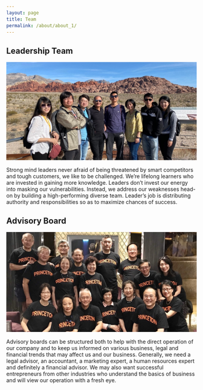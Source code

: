```yaml
---
layout: page
title: Team
permalink: /about/about_1/
---
```

## Leadership Team

![Leadership Team](/assets/img/Inoptical.jpg)

Strong mind leaders never afraid of being threatened by smart competitors and tough customers, we like to be challenged. We’re lifelong learners who are invested in gaining more knowledge. Leaders don’t invest our energy into masking our vulnerabilities. Instead, we address our weaknesses head-on by building a high-performing diverse team. Leader’s job is distributing authority and responsibilities so as to maximize chances of success.

## Advisory Board

![Advisory Team](/assets/img/princeton.jpg)

Advisory boards can be structured both to help with the direct operation of our company and to keep us informed on various business, legal and financial trends that may affect us and our business. Generally, we need a legal advisor, an accountant, a marketing expert, a human resources expert and definitely a financial advisor. We may also want successful entrepreneurs from other industries who understand the basics of business and will view our operation with a fresh eye.





